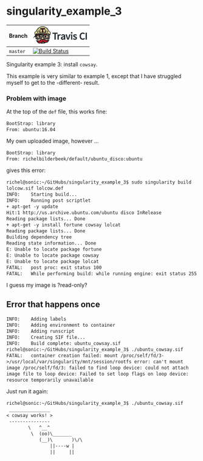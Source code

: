 # singularity_example_3

Branch|[![Travis CI logo](pics/TravisCI.png)](https://travis-ci.org)
---|---
`master`|[![Build Status](https://travis-ci.org/richelbilderbeek/singularity_example_3.svg?branch=master)](https://travis-ci.org/richelbilderbeek/singularity_example_3)

Singularity example 3: install `cowsay`.

This example is very similar to example 1, except that I have
struggled myself to get to the -different- result.

### Problem with image

At the top of the `def` file, this works fine:

```
BootStrap: library
From: ubuntu:16.04
```

My own uploaded image, however ...

```
BootStrap: library
From: richelbilderbeek/default/ubuntu_disco:ubuntu 
```

gives this error:

```
richel@sonic:~/GitHubs/singularity_example_3$ sudo singularity build lolcow.sif lolcow.def 
INFO:    Starting build...
INFO:    Running post scriptlet
+ apt-get -y update
Hit:1 http://us.archive.ubuntu.com/ubuntu disco InRelease
Reading package lists... Done
+ apt-get -y install fortune cowsay lolcat
Reading package lists... Done
Building dependency tree       
Reading state information... Done
E: Unable to locate package fortune
E: Unable to locate package cowsay
E: Unable to locate package lolcat
FATAL:   post proc: exit status 100
FATAL:   While performing build: while running engine: exit status 255
```

I guess my image is ?read-only?

## Error that happens once

```
INFO:    Adding labels
INFO:    Adding environment to container
INFO:    Adding runscript
INFO:    Creating SIF file...
INFO:    Build complete: ubuntu_cowsay.sif
richel@sonic:~/GitHubs/singularity_example_3$ ./ubuntu_cowsay.sif 
FATAL:   container creation failed: mount /proc/self/fd/3->/usr/local/var/singularity/mnt/session/rootfs error: can't mount image /proc/self/fd/3: failed to find loop device: could not attach image file to loop device: Failed to set loop flags on loop device: resource temporarily unavailable
```

Just run it again:

```
richel@sonic:~/GitHubs/singularity_example_3$ ./ubuntu_cowsay.sif 
 _______________
< cowsay works! >
 ---------------
        \   ^__^
         \  (oo)\_______
            (__)\       )\/\
                ||----w |
                ||     ||
```
